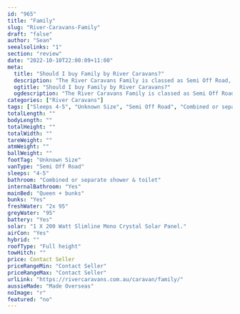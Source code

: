 ```yaml
---
id: "965"
title: "Family"
slug: "River-Caravans-Family"
draft: "false"
author: "Sean"
seealsolinks: "1"
section: "review"
date: "2022-10-10T22:00:09+11:00"
meta:
  title: "Should I buy Family by River Caravans?"
  description: "The River Caravans Family is classed as Semi Off Road, and sleeps 4-5 people. It is Made Overseas and comes in at Unknown Size. It generally has Combined or separate shower & toilet."
  ogtitle: "Should I buy Family by River Caravans?"
  ogdescription: "The River Caravans Family is classed as Semi Off Road, and sleeps 4-5 people. It is Made Overseas and comes in at Unknown Size. It generally has Combined or separate shower & toilet."
categories: ["River Caravans"]
tags: ["Sleeps 4-5", "Unknown Size", "Semi Off Road", "Combined or separate shower & toilet", "Full height", "Price Unknown", "Made Overseas"]
totalLength: ""
bodyLength: ""
totalHeight: ""
totalWidth: ""
tareWeight: ""
atmWeight: ""
ballWeight: ""
footTag: "Unknown Size"
vanType: "Semi Off Road"
sleeps: "4-5"
bathroom: "Combined or separate shower & toilet"
internalBathroom: "Yes"
mainBed: "Queen + bunks"
bunks: "Yes"
freshWater: "2x 95"
greyWater: "95"
battery: "Yes"
solar: "1 X 200 Watt Slimline Mono Crystal Solar Panel."
airCon: "Yes"
hybrid: ""
roofType: "Full height"
towHitch: ""
price: Contact Seller
priceRangeMin: "Contact Seller"
priceRangeMax: "Contact Seller"
urlLink: "https://rivercaravans.com.au/caravan/family/"
aussieMade: "Made Overseas"
noImage: "r"
featured: "no"
---
```

